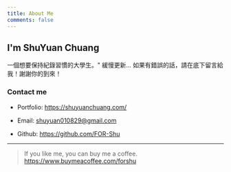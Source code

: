 ```yaml
---
title: About Me
comments: false
---
```


## I'm ShuYuan Chuang

一個想要保持紀錄習慣的大學生。"
緩慢更新...
如果有錯誤的話，請在底下留言給我！謝謝你的到來！

### Contact me

- Portfolio: <https://shuyuanchuang.com/>

- Email: shuyuan010829@gmail.com

- Github: <https://github.com/FOR-Shu>

---

> If you like me, you can buy me a coffee.
> <https://www.buymeacoffee.com/forshu>
